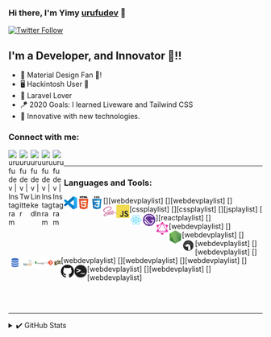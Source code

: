 ### Hi there, I'm Yimy [urufudev][github] 👋

[![Twitter Follow](https://img.shields.io/twitter/follow/Urufu_Yimy?color=1DA1F2&logo=twitter&style=for-the-badge)](https://twitter.com/intent/follow?original_referer=https%3A%2F%2Fgithub.com%2FUrufu_Yimy&screen_name=Urufu_Yimy)

## I'm a Developer, and Innovator 🤠!!

- 🤩 Material Design Fan 🥵!
- 🖥️ Hackintosh User 🤙
- 🐘 Laravel Lover
- 🪁 2020 Goals: I learned Liveware and Tailwind CSS
- 🤿 Innovative with new technologies.

### Connect with me:

[<img align="left" alt="urufudev | Instagram" width="22px" src="https://cdn.jsdelivr.net/npm/simple-icons@v3/icons/github.svg" />][github]
[<img align="left" alt="urufudev | Twitter" width="22px" src="https://cdn.jsdelivr.net/npm/simple-icons@v3/icons/twitter.svg" />][twitter]
[<img align="left" alt="urufudev | LinkedIn" width="22px" src="https://cdn.jsdelivr.net/npm/simple-icons@v3/icons/linkedin.svg" />][linkedin]
[<img align="left" alt="urufudev | Instagram" width="22px" src="https://cdn.jsdelivr.net/npm/simple-icons@v3/icons/instagram.svg" />][instagram]
[<img align="left" alt="urufudev | Instagram" width="22px" src="https://cdn.jsdelivr.net/npm/simple-icons@v3/icons/facebook.svg" />][facebook]
<br />

---

### Languages and Tools:

[<img align="left" alt="Visual Studio Code" width="26px" src="https://raw.githubusercontent.com/github/explore/80688e429a7d4ef2fca1e82350fe8e3517d3494d/topics/visual-studio-code/visual-studio-code.png" />][webdevplaylist]
[<img align="left" alt="HTML5" width="26px" src="https://raw.githubusercontent.com/github/explore/80688e429a7d4ef2fca1e82350fe8e3517d3494d/topics/html/html.png" />][webdevplaylist]
[<img align="left" alt="CSS3" width="26px" src="https://raw.githubusercontent.com/github/explore/80688e429a7d4ef2fca1e82350fe8e3517d3494d/topics/css/css.png" />][cssplaylist]
[<img align="left" alt="Sass" width="26px" src="https://raw.githubusercontent.com/github/explore/80688e429a7d4ef2fca1e82350fe8e3517d3494d/topics/sass/sass.png" />][cssplaylist]
[<img align="left" alt="JavaScript" width="26px" src="https://raw.githubusercontent.com/github/explore/80688e429a7d4ef2fca1e82350fe8e3517d3494d/topics/javascript/javascript.png" />][jsplaylist]
[<img align="left" alt="React" width="26px" src="https://raw.githubusercontent.com/github/explore/80688e429a7d4ef2fca1e82350fe8e3517d3494d/topics/react/react.png" />][reactplaylist]
[<img align="left" alt="Gatsby" width="26px" src="https://raw.githubusercontent.com/github/explore/e94815998e4e0713912fed477a1f346ec04c3da2/topics/gatsby/gatsby.png" />][webdevplaylist]
[<img align="left" alt="GraphQL" width="26px" src="https://raw.githubusercontent.com/github/explore/80688e429a7d4ef2fca1e82350fe8e3517d3494d/topics/graphql/graphql.png" />][webdevplaylist]
[<img align="left" alt="Node.js" width="26px" src="https://raw.githubusercontent.com/github/explore/80688e429a7d4ef2fca1e82350fe8e3517d3494d/topics/nodejs/nodejs.png" />][webdevplaylist]
[<img align="left" alt="Deno" width="26px" src="https://raw.githubusercontent.com/github/explore/361e2821e2dea67711cde99c9c40ed357061cf27/topics/deno/deno.png" />][webdevplaylist]
[<img align="left" alt="SQL" width="26px" src="https://raw.githubusercontent.com/github/explore/80688e429a7d4ef2fca1e82350fe8e3517d3494d/topics/sql/sql.png" />][webdevplaylist]
[<img align="left" alt="MySQL" width="26px" src="https://raw.githubusercontent.com/github/explore/80688e429a7d4ef2fca1e82350fe8e3517d3494d/topics/mysql/mysql.png" />][webdevplaylist]
[<img align="left" alt="MongoDB" width="26px" src="https://raw.githubusercontent.com/github/explore/80688e429a7d4ef2fca1e82350fe8e3517d3494d/topics/mongodb/mongodb.png" />][webdevplaylist]
[<img align="left" alt="Git" width="26px" src="https://raw.githubusercontent.com/github/explore/80688e429a7d4ef2fca1e82350fe8e3517d3494d/topics/git/git.png" />][webdevplaylist]
[<img align="left" alt="GitHub" width="26px" src="https://raw.githubusercontent.com/github/explore/78df643247d429f6cc873026c0622819ad797942/topics/github/github.png" />][webdevplaylist]
[<img align="left" alt="Terminal" width="26px" src="https://raw.githubusercontent.com/github/explore/80688e429a7d4ef2fca1e82350fe8e3517d3494d/topics/terminal/terminal.png" />][webdevplaylist]

<br />
<br />

---

<details>
  <summary>✔️ GitHub Stats</summary>

  <img align="left" alt="urufudev's GitHub Stats" src="https://github-readme-stats.codestackr.vercel.app/api?username=urufudev&show_icons=true&hide_border=true" />

</details>

[github]: https://github.com/urufudev
[twitter]: https://twitter.com/Urufu_Yimy
[instagram]: https://www.instagram.com/yimydavidhc
[linkedin]: https://www.linkedin.com/in/yimydavidhc/
[facebook]: https://www.facebook.com/urufu.d/